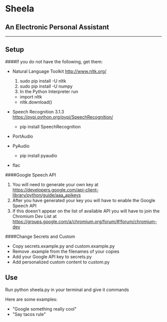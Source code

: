 Sheela
======
An Electronic Personal Assistant
---------------------------------------
- - -

Setup
------------------
####If you do not have the following, get them:
- Natural Language Toolkit http://www.nltk.org/

  1. sudo pip install -U nltk
  2. sudo pip install -U numpy
  3. In the Python Interpreter run

  - import nltk
  - nltk.download()
  
- Speech Recognition 3.1.3 https://pypi.python.org/pypi/SpeechRecognition/
  - pip install SpeechRecognition
- PortAudio
- PyAudio
  - pip install pyaudio
- flac

####Google Speech API
1. You will need to generate your own key at https://developers.google.com/api-client-library/python/guide/aaa_apikeys
2. After you have generated your key you will have to enable the Google Speech API
3. If this doesn't appear on the list of available API you will have to join the Chromium Dev List at https://groups.google.com/a/chromium.org/forum/#!forum/chromium-dev

####Change Secrets and Custom
- Copy secrets.example.py and custom.example.py
- Remove .example from the filenames of your copies
- Add your Google API key to secrets.py
- Add personalized custom content to custom.py

Use
------------------
Run python sheela.py in your terminal and give it commands

Here are some examples:
- "Google something really cool"
- "Say tacos rule"
